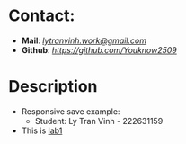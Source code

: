 # Contact:
- **Mail**: *lytranvinh.work@gmail.com*
- **Github**: *https://github.com/Youknow2509*

# Description
- Responsive save example:
    + Student: Ly Tran Vinh - 222631159
- This is [lab1](https://drive.google.com/drive/folders/1OgKTA-QHvqH9YxsCD-gnzDaihNv7E45M) 